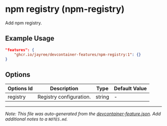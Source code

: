 
# npm registry (npm-registry)

Add npm registry.

## Example Usage

```json
"features": {
    "ghcr.io/jayree/devcontainer-features/npm-registry:1": {}
}
```

## Options

| Options Id | Description | Type | Default Value |
|-----|-----|-----|-----|
| registry | Registry configuration. | string | - |



---

_Note: This file was auto-generated from the [devcontainer-feature.json](https://github.com/jayree/devcontainer-features/blob/main/src/npm-registry/devcontainer-feature.json).  Add additional notes to a `NOTES.md`._
